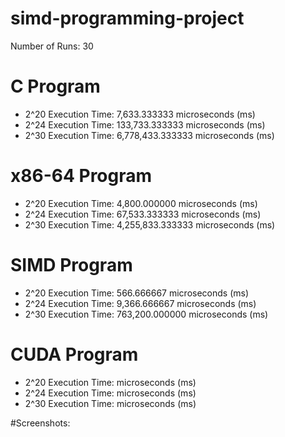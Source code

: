 # simd-programming-project

Number of Runs: 30

# C Program
- 2^20 Execution Time: 7,633.333333 microseconds (ms)
- 2^24 Execution Time: 133,733.333333 microseconds (ms)
- 2^30 Execution Time: 6,778,433.333333 microseconds (ms)

# x86-64 Program
- 2^20 Execution Time: 4,800.000000 microseconds (ms)
- 2^24 Execution Time: 67,533.333333 microseconds (ms)
- 2^30 Execution Time: 4,255,833.333333 microseconds (ms)

# SIMD Program
- 2^20 Execution Time: 566.666667 microseconds (ms)
- 2^24 Execution Time: 9,366.666667 microseconds (ms)
- 2^30 Execution Time: 763,200.000000 microseconds (ms)

# CUDA Program
- 2^20 Execution Time:  microseconds (ms)
- 2^24 Execution Time:  microseconds (ms)
- 2^30 Execution Time:  microseconds (ms)

#Screenshots:
